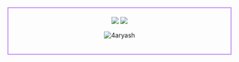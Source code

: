 <div align="center" style="border: 2px solid #BF91F3; padding: 20px; max-width: 600px; margin: 0 auto;">
  <img src="https://i.pinimg.com/originals/a4/b2/cf/a4b2cf52d8ed2e49e10c7eecca6777a3.gif" />
  <img src="https://streak-stats.demolab.com/?user=4aryash&theme=rising-sun&hide_border=true&background=FFFFFF00">
  <p align="center"> <img src="https://komarev.com/ghpvc/?username=4aryash&color=70A5FD" alt="4aryash" /> </p>
</div>
